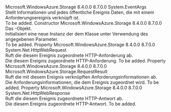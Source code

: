 <Type Name="RequestEventArgs" FullName="Microsoft.WindowsAzure.Storage.RequestEventArgs">
  <TypeSignature Language="C#" Value="public sealed class RequestEventArgs : EventArgs" />
  <TypeSignature Language="ILAsm" Value=".class public auto ansi sealed beforefieldinit RequestEventArgs extends System.EventArgs" />
  <TypeSignature Language="DocId" Value="T:Microsoft.WindowsAzure.Storage.RequestEventArgs" />
  <TypeSignature Language="VB.NET" Value="Public NotInheritable Class RequestEventArgs&#xA;Inherits EventArgs" />
  <TypeSignature Language="F#" Value="type RequestEventArgs = class&#xA;    inherit EventArgs" />
  <AssemblyInfo>
    <AssemblyName>Microsoft.WindowsAzure.Storage</AssemblyName>
    <AssemblyVersion>8.4.0.0</AssemblyVersion>
    <AssemblyVersion>8.7.0.0</AssemblyVersion>
  </AssemblyInfo>
  <Base>
    <BaseTypeName>System.EventArgs</BaseTypeName>
  </Base>
  <Interfaces />
  <Docs>
    <summary>
            Stellt Informationen und jedes öffentliche Ereignis Daten, die mit einem Anforderungsereignis verknüpft ist.
            </summary>
    <remarks>To be added.</remarks>
  </Docs>
  <Members>
    <Member MemberName=".ctor">
      <MemberSignature Language="C#" Value="public RequestEventArgs (Microsoft.WindowsAzure.Storage.RequestResult res);" />
      <MemberSignature Language="ILAsm" Value=".method public hidebysig specialname rtspecialname instance void .ctor(class Microsoft.WindowsAzure.Storage.RequestResult res) cil managed" />
      <MemberSignature Language="DocId" Value="M:Microsoft.WindowsAzure.Storage.RequestEventArgs.#ctor(Microsoft.WindowsAzure.Storage.RequestResult)" />
      <MemberSignature Language="VB.NET" Value="Public Sub New (res As RequestResult)" />
      <MemberSignature Language="F#" Value="new Microsoft.WindowsAzure.Storage.RequestEventArgs : Microsoft.WindowsAzure.Storage.RequestResult -&gt; Microsoft.WindowsAzure.Storage.RequestEventArgs" Usage="new Microsoft.WindowsAzure.Storage.RequestEventArgs res" />
      <MemberType>Constructor</MemberType>
      <AssemblyInfo>
        <AssemblyName>Microsoft.WindowsAzure.Storage</AssemblyName>
        <AssemblyVersion>8.4.0.0</AssemblyVersion>
        <AssemblyVersion>8.7.0.0</AssemblyVersion>
      </AssemblyInfo>
      <Parameters>
        <Parameter Name="res" Type="Microsoft.WindowsAzure.Storage.RequestResult" />
      </Parameters>
      <Docs>
        <param name="res">Das <see cref="T:Microsoft.WindowsAzure.Storage.RequestResult" />-Objekt.</param>
        <summary>
            Initialisiert eine neue Instanz der dem <see cref="T:Microsoft.WindowsAzure.Storage.RequestEventArgs" /> Klasse unter Verwendung des angegebenen <see cref="T:Microsoft.WindowsAzure.Storage.RequestResult" /> Parameter.
            </summary>
        <remarks>To be added.</remarks>
      </Docs>
    </Member>
    <Member MemberName="Request">
      <MemberSignature Language="C#" Value="public System.Net.HttpWebRequest Request { get; }" />
      <MemberSignature Language="ILAsm" Value=".property instance class System.Net.HttpWebRequest Request" />
      <MemberSignature Language="DocId" Value="P:Microsoft.WindowsAzure.Storage.RequestEventArgs.Request" />
      <MemberSignature Language="VB.NET" Value="Public ReadOnly Property Request As HttpWebRequest" />
      <MemberSignature Language="F#" Value="member this.Request : System.Net.HttpWebRequest" Usage="Microsoft.WindowsAzure.Storage.RequestEventArgs.Request" />
      <MemberType>Property</MemberType>
      <AssemblyInfo>
        <AssemblyName>Microsoft.WindowsAzure.Storage</AssemblyName>
        <AssemblyVersion>8.4.0.0</AssemblyVersion>
        <AssemblyVersion>8.7.0.0</AssemblyVersion>
      </AssemblyInfo>
      <ReturnValue>
        <ReturnType>System.Net.HttpWebRequest</ReturnType>
      </ReturnValue>
      <Docs>
        <summary>
            Ruft die diesem Ereignis zugeordnete HTTP-Anforderung ab.
            </summary>
        <value>Die diesem Ereignis zugeordnete HTTP-Anforderung.</value>
        <remarks>To be added.</remarks>
      </Docs>
    </Member>
    <Member MemberName="RequestInformation">
      <MemberSignature Language="C#" Value="public Microsoft.WindowsAzure.Storage.RequestResult RequestInformation { get; }" />
      <MemberSignature Language="ILAsm" Value=".property instance class Microsoft.WindowsAzure.Storage.RequestResult RequestInformation" />
      <MemberSignature Language="DocId" Value="P:Microsoft.WindowsAzure.Storage.RequestEventArgs.RequestInformation" />
      <MemberSignature Language="VB.NET" Value="Public ReadOnly Property RequestInformation As RequestResult" />
      <MemberSignature Language="F#" Value="member this.RequestInformation : Microsoft.WindowsAzure.Storage.RequestResult" Usage="Microsoft.WindowsAzure.Storage.RequestEventArgs.RequestInformation" />
      <MemberType>Property</MemberType>
      <AssemblyInfo>
        <AssemblyName>Microsoft.WindowsAzure.Storage</AssemblyName>
        <AssemblyVersion>8.4.0.0</AssemblyVersion>
        <AssemblyVersion>8.7.0.0</AssemblyVersion>
      </AssemblyInfo>
      <ReturnValue>
        <ReturnType>Microsoft.WindowsAzure.Storage.RequestResult</ReturnType>
      </ReturnValue>
      <Docs>
        <summary>
            Ruft die mit diesem Ereignis verknüpften Anforderungsinformationen ab.
            </summary>
        <value>Die Anforderungsinformationen, die dem Ereignis zugeordnet wird.</value>
        <remarks>To be added.</remarks>
      </Docs>
    </Member>
    <Member MemberName="Response">
      <MemberSignature Language="C#" Value="public System.Net.HttpWebResponse Response { get; }" />
      <MemberSignature Language="ILAsm" Value=".property instance class System.Net.HttpWebResponse Response" />
      <MemberSignature Language="DocId" Value="P:Microsoft.WindowsAzure.Storage.RequestEventArgs.Response" />
      <MemberSignature Language="VB.NET" Value="Public ReadOnly Property Response As HttpWebResponse" />
      <MemberSignature Language="F#" Value="member this.Response : System.Net.HttpWebResponse" Usage="Microsoft.WindowsAzure.Storage.RequestEventArgs.Response" />
      <MemberType>Property</MemberType>
      <AssemblyInfo>
        <AssemblyName>Microsoft.WindowsAzure.Storage</AssemblyName>
        <AssemblyVersion>8.4.0.0</AssemblyVersion>
        <AssemblyVersion>8.7.0.0</AssemblyVersion>
      </AssemblyInfo>
      <ReturnValue>
        <ReturnType>System.Net.HttpWebResponse</ReturnType>
      </ReturnValue>
      <Docs>
        <summary>
            Ruft die diesem Ereignis zugeordnete HTTP-Antwort ab.
            </summary>
        <value>Die diesem Ereignis zugeordnete HTTP-Antwort.</value>
        <remarks>To be added.</remarks>
      </Docs>
    </Member>
  </Members>
</Type>
